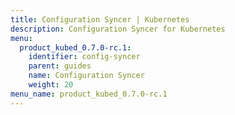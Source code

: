 ```yaml
---
title: Configuration Syncer | Kubernetes
description: Configuration Syncer for Kubernetes
menu:
  product_kubed_0.7.0-rc.1:
    identifier: config-syncer
    parent: guides
    name: Configuration Syncer
    weight: 20
menu_name: product_kubed_0.7.0-rc.1
---
```



